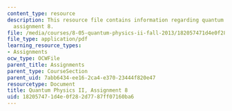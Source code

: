 ```yaml
---
content_type: resource
description: This resource file contains information regarding quantum physics II,
  assignment 8.
file: /media/courses/8-05-quantum-physics-ii-fall-2013/182057471d4e0f282d7787ff07160ba6_MIT8_05F13_ps8.pdf
file_type: application/pdf
learning_resource_types:
- Assignments
ocw_type: OCWFile
parent_title: Assignments
parent_type: CourseSection
parent_uid: 7abb6434-ee16-2ca4-e370-23444f820e47
resourcetype: Document
title: Quantum Physics II, Assignment 8
uid: 18205747-1d4e-0f28-2d77-87ff07160ba6
---
```

